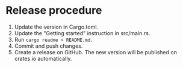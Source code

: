 # Release procedure

1. Update the version in Cargo.toml.
2. Update the "Getting started" instruction in src/main.rs.
3. Run `cargo readme > README.md`.
4. Commit and push changes.
5. Create a release on GitHub. The new version will be published on crates.io automatically.
